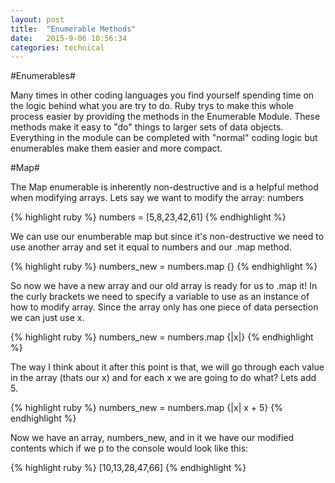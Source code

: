 ```yaml
---
layout: post
title:  "Enumerable Methods"
date:   2015-9-06 10:56:34
categories: technical
---
```


#Enumerables#

Many times in other coding languages you find yourself spending time on the logic behind what you are try to do. Ruby trys to make this whole process easier by providing the methods in the Enumerable Module. These methods make it easy to "do" things to larger sets of data objects. Everything in the module can be completed with "normal" coding logic but enumerables make them easier and more compact.

#Map#

The Map enumerable is inherently non-destructive and is a helpful method when modifying arrays. Lets say we want to modify the array: numbers

{% highlight ruby %}
numbers = [5,8,23,42,61]
{% endhighlight %}

We can use our enumberable map but since it's non-destructive we need to use another array and set it equal to numbers and our .map method.

{% highlight ruby %}
numbers_new = numbers.map {}
{% endhighlight %}

So now we have a new array and our old array is ready for us to .map it! In the curly brackets we need to specify a variable to use as an instance of how to modify array. Since the array only has one piece of data persection we can just use x.

{% highlight ruby %}
numbers_new = numbers.map {|x|}
{% endhighlight %}

The way I think about it after this point is that, we will go through each value in the array (thats our x) and for each x we are going to do what? Lets add 5.

{% highlight ruby %}
numbers_new = numbers.map {|x| x + 5}
{% endhighlight %}

Now we have an array, numbers_new, and in it we have our modified contents which if we p to the console would look like this:

{% highlight ruby %}
[10,13,28,47,66]
{% endhighlight %}